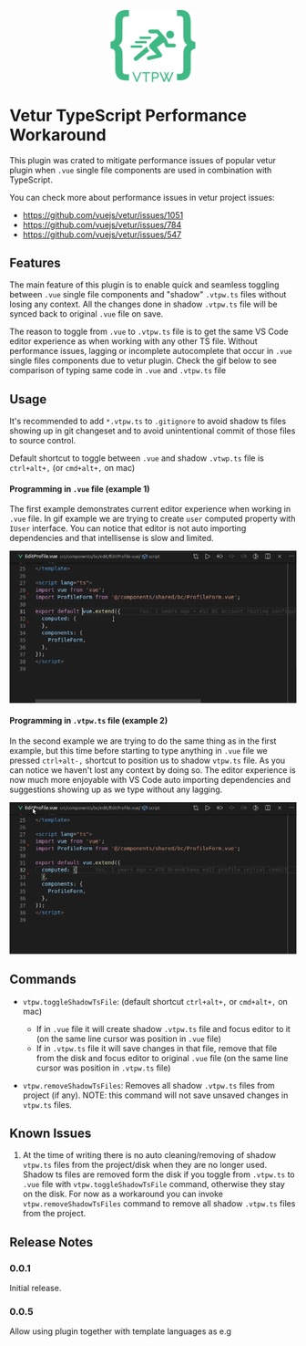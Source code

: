 <p align="center">
  <img
       src="https://raw.githubusercontent.com/snovakovic/vtpw/master/logo.png"
       alt="logo"
       width="150"
   />
</p>

# **V**etur **T**ypeScript **P**erformance **W**orkaround

This plugin was crated to mitigate performance issues of popular vetur plugin when `.vue` single file components are used in combination with TypeScript.

You can check more about performance issues in vetur project issues:

* https://github.com/vuejs/vetur/issues/1051
* https://github.com/vuejs/vetur/issues/784
* https://github.com/vuejs/vetur/issues/547

## Features

The main feature of this plugin is to enable quick and seamless toggling between `.vue` single file components and "shadow" `.vtpw.ts` files without losing any context. All the changes done in shadow `.vtpw.ts` file will be synced back to original `.vue` file on save.

The reason to toggle from `.vue` to `.vtpw.ts` file is to get the same VS Code editor experience as when working with any other TS file. Without performance issues, lagging or incomplete autocomplete that occur in `.vue` single files components due to vetur plugin. Check the gif below to see comparison of typing same code in `.vue` and `.vtpw.ts` file

## Usage

It's recommended to add `*.vtpw.ts` to `.gitignore` to avoid shadow ts files showing up in git changeset and to avoid unintentional commit of those files to source control.

Default shortcut to toggle between `.vue` and shadow `.vtwp.ts` file is `ctrl+alt+,` (or `cmd+alt+,` on mac)

#### Programming in `.vue` file (example 1)

The first example demonstrates current editor experience when working in `.vue` file. In gif example we are trying to create `user` computed property with `IUser` interface. You can notice that editor is not auto importing dependencies and that intellisense is slow and limited.

![preview](https://raw.githubusercontent.com/snovakovic/vtpw/master/vue-example.gif)

#### Programming in `.vtpw.ts` file (example 2)

In the second example we are trying to do the same thing as in the first example, but this time before starting to type anything in `.vue` file we pressed `ctrl+alt-,` shortcut to position us to shadow `vtpw.ts` file. As you can notice we haven't lost any context by doing so. The editor experience is now much more enjoyable with VS Code auto importing dependencies and suggestions showing up as we type without any lagging.

![preview](https://raw.githubusercontent.com/snovakovic/vtpw/master/vtpw-example.gif)


## Commands

* `vtpw.toggleShadowTsFile`: (default shortcut `ctrl+alt+,` or `cmd+alt+,` on mac)
  * If in `.vue` file it will create shadow `.vtpw.ts` file and focus editor to it (on the same line cursor was position in `.vue` file)
  * If in `.vtpw.ts` file it will save changes in that file, remove that file from the disk and focus editor to original `.vue` file (on the same line cursor was position in `.vtpw.ts` file)

* `vtpw.removeShadowTsFiles`: Removes all shadow `.vtpw.ts` files from project (if any). NOTE: this command will not save unsaved changes in `vtpw.ts` files.

## Known Issues

1) At the time of writing there is no auto cleaning/removing of shadow `vtpw.ts` files from the project/disk when they are no longer used. Shadow ts files are removed form the disk if you toggle from `.vtpw.ts` to `.vue` file with `vtpw.toggleShadowTsFile` command, otherwise they stay on the disk. For now as a workaround you can invoke `vtpw.removeShadowTsFiles` command to remove all shadow `.vtpw.ts` files from the project.

## Release Notes

### 0.0.1

Initial release.

### 0.0.5

Allow using plugin together with template languages as e.g <template lang="pug"> (Thanks to @szkabaroli contribution https://github.com/snovakovic/vtpw/pull/2)
